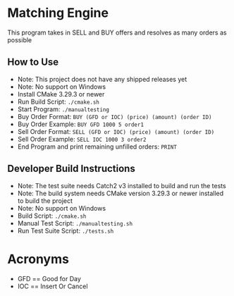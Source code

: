 # Matching  Engine
This program takes in SELL and BUY offers and resolves as many orders as possible

## How to Use
- Note: This project does not have any shipped releases yet
- Note: No support on Windows
- Install CMake 3.29.3 or newer
- Run Build Script: ``` ./cmake.sh ```
- Start Program: ``` ./manualtesting ```
- Buy Order Format: ``` BUY (GFD or IOC) (price) (amount) (order ID) ```
- Buy Order Example: ``` BUY GFD 1000 5 order1 ```
- Sell Order Format: ``` SELL (GFD or IOC) (price) (amount) (order ID) ```
- Sell Order Example: ``` SELL IOC 1000 3 order2 ```
- End Program and print remaining unfilled orders: ``` PRINT ```

## Developer Build Instructions
- Note: The test suite needs Catch2 v3 installed to build and run the tests
- Note: The build system needs CMake version 3.29.3 or newer installed to build the project
- Note: No support on Windows
- Build Script: ``` ./cmake.sh ```
- Manual Test Script: ``` ./manualtesting.sh ```
- Run Test Suite Script: ``` ./tests.sh ```

# Acronyms
- GFD == Good for Day
- IOC == Insert Or Cancel
